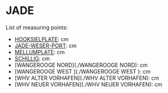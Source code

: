 # JADE

List of measuring points:

* [HOOKSIELPLATE](./HOOKSIELPLATE): <Value topic="rivers/pegel-online/JADE/HOOKSIELPLATE/measurementValue"/> cm
* [JADE-WESER-PORT](./JADE-WESER-PORT): <Value topic="rivers/pegel-online/JADE/JADE-WESER-PORT/measurementValue"/> cm
* [MELLUMPLATE](./MELLUMPLATE): <Value topic="rivers/pegel-online/JADE/MELLUMPLATE/measurementValue"/> cm
* [SCHILLIG](./SCHILLIG): <Value topic="rivers/pegel-online/JADE/SCHILLIG/measurementValue"/> cm
* [WANGEROOGE NORD](./WANGEROOGE NORD): <Value topic="rivers/pegel-online/JADE/WANGEROOGE-NORD/measurementValue"/> cm
* [WANGEROOGE WEST ](./WANGEROOGE WEST ): <Value topic="rivers/pegel-online/JADE/WANGEROOGE-WEST-/measurementValue"/> cm
* [WHV ALTER VORHAFEN](./WHV ALTER VORHAFEN): <Value topic="rivers/pegel-online/JADE/WHV-ALTER-VORHAFEN/measurementValue"/> cm
* [WHV NEUER VORHAFEN](./WHV NEUER VORHAFEN): <Value topic="rivers/pegel-online/JADE/WHV-NEUER-VORHAFEN/measurementValue"/> cm
